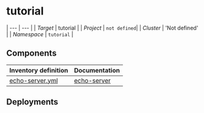 # tutorial 

| --- | --- |
| *Target* | tutorial |
| *Project*     | `not defined`|
| *Cluster*     |  'Not defined'  |
| *Namespace*   | `tutorial` |

## Components
| Inventory definition | Documentation |
| --- | --- |
|[echo-server.yml](../../inventory/classes/components/echo-server.yml)| [echo-server](echo-server-readme.md)|

## Deployments
